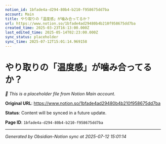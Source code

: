 ```yaml
---
notion_id: 1bfade4a-d294-80b4-b210-f958675dd7ba
account: Main
title: やり取りの「温度感」が噛み合ってるか？
url: https://www.notion.so/1bfade4ad29480b4b210f958675dd7ba
created_time: 2025-03-23T16:13:00.000Z
last_edited_time: 2025-05-14T02:23:00.000Z
sync_status: placeholder
sync_time: 2025-07-12T15:01:14.969158
---
```


# やり取りの「温度感」が噛み合ってるか？

*🔄 This is a placeholder file from Notion Main account.*

**Original URL**: https://www.notion.so/1bfade4ad29480b4b210f958675dd7ba

**Status**: Content will be synced in a future update.

**Page ID**: `1bfade4a-d294-80b4-b210-f958675dd7ba`

---

*Generated by Obsidian-Notion sync at 2025-07-12 15:01:14*
